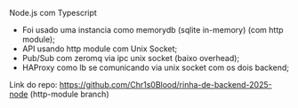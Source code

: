 Node.js com Typescript

- Foi usado uma instancia como memorydb (sqlite in-memory) (com http module);
- API usando http module com Unix Socket; 
- Pub/Sub com zeromq via ipc unix socket (baixo overhead); 
- HAProxy como lb se comunicando via unix socket com os dois backend;

Link do repo: https://github.com/Chr1s0Blood/rinha-de-backend-2025-node (http-module branch)